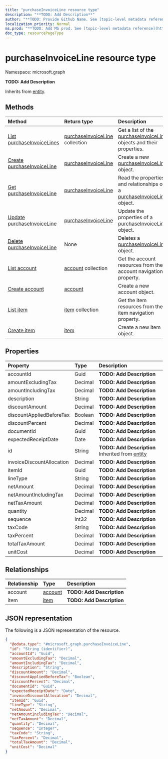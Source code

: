 ```yaml
---
title: "purchaseInvoiceLine resource type"
description: "**TODO: Add Description**"
author: "**TODO: Provide Github Name. See [topic-level metadata reference](https://msgo.azurewebsites.net/add/document/guidelines/metadata.html#topic-level-metadata)**"
localization_priority: Normal
ms.prod: "**TODO: Add MS prod. See [topic-level metadata reference](https://msgo.azurewebsites.net/add/document/guidelines/metadata.html#topic-level-metadata)**"
doc_type: resourcePageType
---
```


# purchaseInvoiceLine resource type

Namespace: microsoft.graph



**TODO: Add Description**


Inherits from [entity](../resources/entity.md).

## Methods
|Method|Return type|Description|
|:---|:---|:---|
|[List purchaseInvoiceLines](../api/purchaseinvoiceline-list.md)|[purchaseInvoiceLine](../resources/purchaseinvoiceline.md) collection|Get a list of the [purchaseInvoiceLine](../resources/purchaseinvoiceline.md) objects and their properties.|
|[Create purchaseInvoiceLine](../api/purchaseinvoiceline-create.md)|[purchaseInvoiceLine](../resources/purchaseinvoiceline.md)|Create a new [purchaseInvoiceLine](../resources/purchaseinvoiceline.md) object.|
|[Get purchaseInvoiceLine](../api/purchaseinvoiceline-get.md)|[purchaseInvoiceLine](../resources/purchaseinvoiceline.md)|Read the properties and relationships of a [purchaseInvoiceLine](../resources/purchaseinvoiceline.md) object.|
|[Update purchaseInvoiceLine](../api/purchaseinvoiceline-update.md)|[purchaseInvoiceLine](../resources/purchaseinvoiceline.md)|Update the properties of a [purchaseInvoiceLine](../resources/purchaseinvoiceline.md) object.|
|[Delete purchaseInvoiceLine](../api/purchaseinvoiceline-delete.md)|None|Deletes a [purchaseInvoiceLine](../resources/purchaseinvoiceline.md) object.|
|[List account](../api/purchaseinvoiceline-list-account.md)|[account](../resources/account.md) collection|Get the account resources from the account navigation property.|
|[Create account](../api/purchaseinvoiceline-post-account.md)|[account](../resources/account.md)|Create a new account object.|
|[List item](../api/purchaseinvoiceline-list-item.md)|[item](../resources/item.md) collection|Get the item resources from the item navigation property.|
|[Create item](../api/purchaseinvoiceline-post-item.md)|[item](../resources/item.md)|Create a new item object.|

## Properties
|Property|Type|Description|
|:---|:---|:---|
|accountId|Guid|**TODO: Add Description**|
|amountExcludingTax|Decimal|**TODO: Add Description**|
|amountIncludingTax|Decimal|**TODO: Add Description**|
|description|String|**TODO: Add Description**|
|discountAmount|Decimal|**TODO: Add Description**|
|discountAppliedBeforeTax|Boolean|**TODO: Add Description**|
|discountPercent|Decimal|**TODO: Add Description**|
|documentId|Guid|**TODO: Add Description**|
|expectedReceiptDate|Date|**TODO: Add Description**|
|id|String|**TODO: Add Description** Inherited from [entity](../resources/entity.md)|
|invoiceDiscountAllocation|Decimal|**TODO: Add Description**|
|itemId|Guid|**TODO: Add Description**|
|lineType|String|**TODO: Add Description**|
|netAmount|Decimal|**TODO: Add Description**|
|netAmountIncludingTax|Decimal|**TODO: Add Description**|
|netTaxAmount|Decimal|**TODO: Add Description**|
|quantity|Decimal|**TODO: Add Description**|
|sequence|Int32|**TODO: Add Description**|
|taxCode|String|**TODO: Add Description**|
|taxPercent|Decimal|**TODO: Add Description**|
|totalTaxAmount|Decimal|**TODO: Add Description**|
|unitCost|Decimal|**TODO: Add Description**|

## Relationships
|Relationship|Type|Description|
|:---|:---|:---|
|account|[account](../resources/account.md)|**TODO: Add Description**|
|item|[item](../resources/item.md)|**TODO: Add Description**|

## JSON representation
The following is a JSON representation of the resource.
<!-- {
  "blockType": "resource",
  "keyProperty": "id",
  "@odata.type": "microsoft.graph.purchaseInvoiceLine",
  "baseType": "microsoft.graph.entity",
  "openType": false
}
-->
``` json
{
  "@odata.type": "#microsoft.graph.purchaseInvoiceLine",
  "id": "String (identifier)",
  "accountId": "Guid",
  "amountExcludingTax": "Decimal",
  "amountIncludingTax": "Decimal",
  "description": "String",
  "discountAmount": "Decimal",
  "discountAppliedBeforeTax": "Boolean",
  "discountPercent": "Decimal",
  "documentId": "Guid",
  "expectedReceiptDate": "Date",
  "invoiceDiscountAllocation": "Decimal",
  "itemId": "Guid",
  "lineType": "String",
  "netAmount": "Decimal",
  "netAmountIncludingTax": "Decimal",
  "netTaxAmount": "Decimal",
  "quantity": "Decimal",
  "sequence": "Integer",
  "taxCode": "String",
  "taxPercent": "Decimal",
  "totalTaxAmount": "Decimal",
  "unitCost": "Decimal"
}
```

